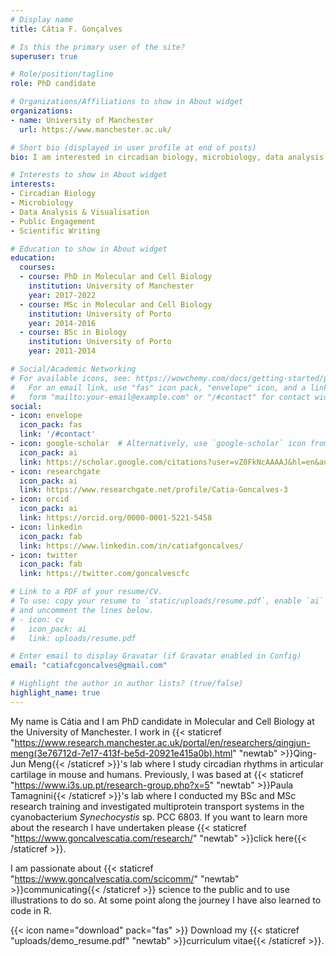 ```yaml
---
# Display name
title: Cátia F. Gonçalves

# Is this the primary user of the site?
superuser: true

# Role/position/tagline
role: PhD candidate

# Organizations/Affiliations to show in About widget
organizations:
- name: University of Manchester
  url: https://www.manchester.ac.uk/

# Short bio (displayed in user profile at end of posts)
bio: I am interested in circadian biology, microbiology, data analysis and visualisation. I am also keen on bridging the gap between scientists and citizens. 

# Interests to show in About widget
interests:
- Circadian Biology
- Microbiology
- Data Analysis & Visualisation
- Public Engagement
- Scientific Writing

# Education to show in About widget
education:
  courses:
  - course: PhD in Molecular and Cell Biology
    institution: University of Manchester
    year: 2017-2022
  - course: MSc in Molecular and Cell Biology
    institution: University of Porto
    year: 2014-2016
  - course: BSc in Biology
    institution: University of Porto
    year: 2011-2014

# Social/Academic Networking
# For available icons, see: https://wowchemy.com/docs/getting-started/page-builder/#icons
#   For an email link, use "fas" icon pack, "envelope" icon, and a link in the
#   form "mailto:your-email@example.com" or "/#contact" for contact widget.
social:
- icon: envelope
  icon_pack: fas
  link: '/#contact'
- icon: google-scholar  # Alternatively, use `google-scholar` icon from `ai` icon pack
  icon_pack: ai
  link: https://scholar.google.com/citations?user=vZ0FkNcAAAAJ&hl=en&authuser=1
- icon: researchgate
  icon_pack: ai
  link: https://www.researchgate.net/profile/Catia-Goncalves-3
- icon: orcid
  icon_pack: ai
  link: https://orcid.org/0000-0001-5221-5458
- icon: linkedin
  icon_pack: fab
  link: https://www.linkedin.com/in/catiafgoncalves/
- icon: twitter
  icon_pack: fab
  link: https://twitter.com/goncalvescfc

# Link to a PDF of your resume/CV.
# To use: copy your resume to `static/uploads/resume.pdf`, enable `ai` icons in `params.toml`, 
# and uncomment the lines below.
# - icon: cv
#   icon_pack: ai
#   link: uploads/resume.pdf

# Enter email to display Gravatar (if Gravatar enabled in Config)
email: "catiafcgoncalves@gmail.com"

# Highlight the author in author lists? (true/false)
highlight_name: true
---
```


My name is Cátia and I am PhD candidate in Molecular and Cell Biology at the University of Manchester. I work in {{< staticref "https://www.research.manchester.ac.uk/portal/en/researchers/qingjun-meng(3e76712d-7e17-413f-be5d-20921e415a0b).html" "newtab" >}}Qing-Jun Meng{{< /staticref >}}'s lab where I study circadian rhythms in articular cartilage in mouse and humans. Previously, I was based at {{< staticref "https://www.i3s.up.pt/research-group.php?x=5" "newtab" >}}Paula Tamagnini{{< /staticref >}}'s lab where I conducted my BSc and MSc research training and investigated multiprotein transport systems in the cyanobacterium _Synechocystis_ sp. PCC 6803. If you want to learn more about the research I have undertaken please {{< staticref "https://www.goncalvescatia.com/research/" "newtab" >}}click here{{< /staticref >}}.

I am passionate about {{< staticref "https://www.goncalvescatia.com/scicomm/" "newtab" >}}communicating{{< /staticref >}} science to the public and to use illustrations to do so. At some point along the journey I have also learned to code in R.

{{< icon name="download" pack="fas" >}} Download my {{< staticref "uploads/demo_resume.pdf" "newtab" >}}curriculum vitae{{< /staticref >}}.
